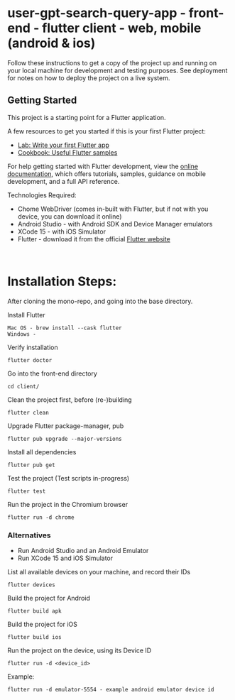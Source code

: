 # user-gpt-search-query-app - front-end - flutter client - web, mobile (android & ios)

Follow these instructions to get a copy of the project up and running on your local machine for development and testing purposes. 
See deployment for notes on how to deploy the project on a live system.

## Getting Started

This project is a starting point for a Flutter application.

A few resources to get you started if this is your first Flutter project:

- [Lab: Write your first Flutter app](https://docs.flutter.dev/get-started/codelab)
- [Cookbook: Useful Flutter samples](https://docs.flutter.dev/cookbook)

For help getting started with Flutter development, view the
[online documentation](https://docs.flutter.dev/), which offers tutorials,
samples, guidance on mobile development, and a full API reference.

Technologies Required:

- Chome WebDriver (comes in-built with Flutter, but if not with you device, you can download it online)
- Android Studio - with Android SDK and Device Manager emulators
- XCode 15 - with iOS Simulator
- Flutter - download it from the official [Flutter website](https://docs.flutter.dev/get-started/install)

<br />

# Installation Steps:

After cloning the mono-repo, and going into the base directory.

Install Flutter

```
Mac OS - brew install --cask flutter
Windows - 
```

Verify installation

```
flutter doctor
```

Go into the front-end directory

```
cd client/
```

Clean the project first, before (re-)building

```
flutter clean
```

Upgrade Flutter package-manager, pub

```
flutter pub upgrade --major-versions
```

Install all dependencies

```
flutter pub get
```

Test the project (Test scripts in-progress)

```
flutter test
```

Run the project in the Chromium browser

```
flutter run -d chrome
```

### Alternatives

- Run Android Studio and an Android Emulator
- Run XCode 15 and iOS Simulator

List all available devices on your machine, and record their IDs

```
flutter devices
```

Build the project for Android

```
flutter build apk
```

Build the project for iOS

```
flutter build ios
```

Run the project on the device, using its Device ID

```
flutter run -d <device_id>
```

Example:

```
flutter run -d emulator-5554 - example android emulator device id
```

